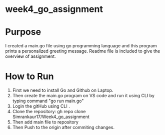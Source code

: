 
# week4_go_assignment
# Purpose
I created a main.go file using go programming language and this program prints a personalized greeting message.
Readme file is included to give the overview of assignment.

# How to Run
1. First we need to install Go and Github on Laptop.
2. Then create the main.go program on VS code and run it using CLI by typing command "go run main.go"
3. Login the gitHub using CLI .
4. Clone the repository:
   gh repo clone Simrankaur17/Week4_go_assignment
5. Then add main file to repository 
6. Then Push to the origin after commiting changes.
